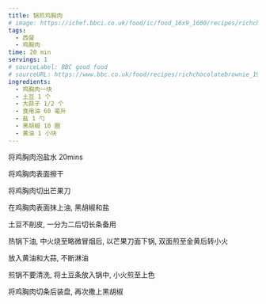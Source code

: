 ```yaml
---
title: 锅煎鸡胸肉
# image: https://ichef.bbci.co.uk/food/ic/food_16x9_1600/recipes/richchocolatebrownie_1933_16x9.jpg
tags:
  - 西餐
  - 鸡胸肉
time: 20 min
servings: 1
# sourceLabel: BBC good food
# sourceURL: https://www.bbc.co.uk/food/recipes/richchocolatebrownie_1933/
ingredients:
  - 鸡胸肉一块
  - 土豆 1 个
  - 大蒜子 1/2 个
  - 食用油 60 毫升
  - 盐 1 勺
  - 黑胡椒 10 圈
  - 黄油 1 小块
---
```


将鸡胸肉泡盐水 20mins

将鸡胸肉表面擦干

将鸡胸肉切出芒果刀

在鸡胸肉表面抹上油, 黑胡椒和盐

土豆不削皮, 一分为二后切长条备用

热锅下油, 中火烧至略微冒烟后, 以芒果刀面下锅, 双面煎至金黄后转小火

放入黄油和大蒜, 不断淋油

煎锅不要清洗, 将土豆条放入锅中, 小火煎至上色

将鸡胸肉切条后装盘, 再次撒上黑胡椒
